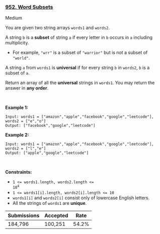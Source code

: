 ### [952. Word Subsets](https://leetcode.com/problems/word-subsets/)

Medium

You are given two string arrays `` words1 `` and `` words2 ``.

A string `` b `` is a __subset__ of string `` a `` if every letter in `` b `` occurs in `` a `` including multiplicity.

*   For example, `` "wrr" `` is a subset of `` "warrior" `` but is not a subset of `` "world" ``.

A string `` a `` from `` words1 `` is __universal__ if for every string `` b `` in `` words2 ``, `` b `` is a subset of `` a ``.

Return an array of all the __universal__ strings in `` words1 ``. You may return the answer in __any order__.

 

__Example 1:__

```
Input: words1 = ["amazon","apple","facebook","google","leetcode"], words2 = ["e","o"]
Output: ["facebook","google","leetcode"]
```

__Example 2:__

```
Input: words1 = ["amazon","apple","facebook","google","leetcode"], words2 = ["l","e"]
Output: ["apple","google","leetcode"]
```

 

__Constraints:__

*   <code>1 <= words1.length, words2.length <= 10<sup>4</sup></code>
*   `` 1 <= words1[i].length, words2[i].length <= 10 ``
*   `` words1[i] `` and `` words2[i] `` consist only of lowercase English letters.
*   All the strings of `` words1 `` are __unique__.

| Submissions    | Accepted     | Rate   |
| -------------- | ------------ | ------ |
| 184,796 | 100,251 | 54.2% |